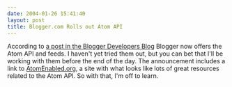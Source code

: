 ```yaml
---
date: 2004-01-26 15:41:40
layout: post
title: Blogger.com Rolls out Atom API
---
```


According to [a post in the Blogger Developers Blog](http://new.blogger.com/developers/2004_01_01_archive.pyra#107091563754937970) Blogger now offers the Atom API and feeds. I haven't yet tried them out, but you can bet that I'll be working with them before the end of the day. The announcement includes a link to [AtomEnabled.org](http://www.atomenabled.org/), a site with what looks like lots of great resources related to the Atom API. So with that, I'm off to learn.
